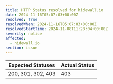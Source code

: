 ```yaml
---
title: HTTP Status resolved for hidewall.io
date: 2024-11-16T05:07:03+00:00Z
resolved: True
resolvedWhen: 2024-11-16T05:07:03+00:00Z
resolvedStartTime: 2024-11-08T11:28:04+00:00Z
severity: notice
affected:
  - hidewall.io
section: issue
---
```


| Expected Statuses | Actual Status  |
|-------------------|----------------|
| 200, 301, 302, 403 | 403 |
